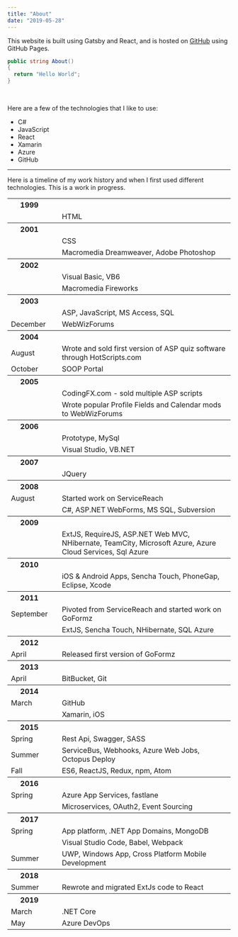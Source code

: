 ```yaml
---
title: "About"
date: "2019-05-28"
---
```


This website is built using Gatsby and React, and is hosted on [GitHub](https://github.com/aks427/andrewstevens.dev) using GitHub Pages.

```csharp
public string About()
{
  return "Hello World";
}
```

<br />

Here are a few of the technologies that I like to use:

- C#
- JavaScript
- React
- Xamarin
- Azure
- GitHub

---

Here is a timeline of my work history and when I first used different technologies. This is a work in progress.

<table class="timeline">
  <tr>
    <th>1999</td>
    <th></td>
    <th></td>
  </tr>
  <tr>
    <td></td>
    <td></td>
    <td>HTML</td>
  </tr>
  <tr>
    <th>2001</td>
    <th></td>
    <th></td>
  </tr>
  <tr>
    <td></td>
    <td></td>
    <td>CSS</td>
  </tr>
  <tr>
    <td></td>
    <td></td>
    <td>Macromedia Dreamweaver, Adobe Photoshop</td>
  </tr>
  <tr>
    <th>2002</td>
    <th></td>
    <th></td>
  </tr>
  <tr>
    <td></td>
    <td></td>
    <td>Visual Basic, VB6</td>
  </tr>
  <tr>
    <td></td>
    <td></td>
    <td>Macromedia Fireworks</td>
  </tr>
  <tr>
    <th>2003</td>
    <th></td>
    <th></td>
  </tr>
  <tr>
    <td></td>
    <td></td>
    <td>ASP, JavaScript, MS Access, SQL</td>
  </tr>
  <tr>
    <td>December</td>
    <td></td>
    <td>WebWizForums</td>
  </tr>
  <tr>
    <th>2004</td>
    <th></td>
    <th></td>
  </tr>
  <tr>
    <td>August</td>
    <td></td>
    <td>Wrote and sold first version of ASP quiz software through HotScripts.com</td>
  </tr>
  <tr>
    <td>October</td>
    <td></td>
    <td>SOOP Portal</td>
  </tr>
  <tr>
    <th>2005</td>
    <th></td>
    <th></td>
  </tr>
  <tr>
    <td></td>
    <td></td>
    <td>CodingFX.com - sold multiple ASP scripts</td>
  </tr>
  <tr>
    <td></td>
    <td></td>
    <td>Wrote popular Profile Fields and Calendar mods to WebWizForums</td>
  </tr>
  <tr>
    <th>2006</td>
    <th></td>
    <th></td>
  </tr>
  <tr>
    <td></td>
    <td></td>
    <td>Prototype, MySql</td>
  </tr>
  <tr>
    <td></td>
    <td></td>
    <td>Visual Studio, VB.NET</td>
  </tr>
 <tr>
    <th>2007</td>
    <th></td>
    <th></td>
  </tr>
  <tr>
    <td></td>
    <td></td>
    <td>JQuery</td>
  </tr>
  <tr>
    <th>2008</td>
    <th></td>
    <th></td>
  </tr>
  <tr>
    <td>August</td>
    <td></td>
    <td>Started work on ServiceReach</td>
  </tr>
  <tr>
    <td></td>
    <td></td>
    <td>C#, ASP.NET WebForms, MS SQL, Subversion</td>
  </tr>
  <tr>
    <th>2009</td>
    <th></td>
    <th></td>
  </tr>
  <tr>
    <td></td>
    <td></td>
    <td>ExtJS, RequireJS, ASP.NET Web MVC, NHibernate, TeamCity, Microsoft Azure, Azure Cloud Services, Sql Azure</td>
  </tr>
  <tr>
    <th>2010</td>
    <th></td>
    <th></td>
  </tr>
  <tr>
    <td></td>
    <td></td>
    <td>iOS & Android Apps, Sencha Touch, PhoneGap, Eclipse, Xcode</td>
  </tr>
  <tr>
    <th>2011</td>
    <th></td>
    <th></td>
  </tr>
  <tr>
    <td>September</td>
    <td></td>
    <td>Pivoted from ServiceReach and started work on GoFormz</td>
  </tr>
  <tr>
    <td></td>
    <td></td>
    <td>ExtJS, Sencha Touch, NHibernate, SQL Azure</td>
  </tr>
  <tr>
    <th>2012</td>
    <th></td>
    <th></td>
  </tr>
  <tr>
    <td>April</td>
    <td></td>
    <td>Released first version of GoFormz</td>
  </tr>
  <tr>
    <th>2013</td>
    <th></td>
    <th></td>
  </tr>
  <tr>
    <td>April</td>
    <td></td>
    <td>BitBucket, Git</td>
  </tr>
  <tr>
    <th>2014</td>
    <th></td>
    <th></td>
  </tr>
  <tr>
    <td>March</td>
    <td></td>
    <td>GitHub</td>
  </tr>
  <tr>
    <td></td>
    <td></td>
    <td>Xamarin, iOS</td>
  </tr>
  <tr>
    <th>2015</td>
    <th></td>
    <th></td>
  </tr>
  <tr>
    <td>Spring</td>
    <td></td>
    <td>Rest Api, Swagger, SASS</td>
  </tr>
  <tr>
    <td>Summer</td>
    <td></td>
    <td>ServiceBus, Webhooks, Azure Web Jobs, Octopus Deploy</td>
  </tr>
  <tr>
    <td>Fall</td>
    <td></td>
    <td>ES6, ReactJS, Redux, npm, Atom</td>
  </tr>
  <tr>
    <th>2016</td>
    <th></td>
    <th></td>
  </tr>
  <tr>
    <td>Spring</td>
    <td></td>
    <td>Azure App Services, fastlane</td>
  </tr>
  <tr>
    <td></td>
    <td></td>
    <td>Microservices, OAuth2, Event Sourcing</td>
  </tr>
  <tr>
    <th>2017</td>
    <th></td>
    <th></td>
  </tr>
  <tr>
    <td>Spring</td>
    <td></td>
    <td>App platform, .NET App Domains, MongoDB</td>
  </tr>
  <tr>
    <td></td>
    <td></td>
    <td>Visual Studio Code, Babel, Webpack</td>
  </tr>
  <tr>
    <td>Summer</td>
    <td></td>
    <td>UWP, Windows App, Cross Platform Mobile Development</td>
  </tr>
  <tr>
    <th>2018</td>
    <th></td>
    <th></td>
  </tr>
  <tr>
    <td>Summer</td>
    <td></td>
    <td>Rewrote and migrated ExtJs code to React</td>
  </tr>
  <tr>
    <th>2019</td>
    <th></td>
    <th></td>
  </tr>
  <tr>
    <td>March</td>
    <td></td>
    <td>.NET Core</td>
  </tr>
  <tr>
    <td>May</td>
    <td></td>
    <td>Azure DevOps</td>
  </tr>
</table>
